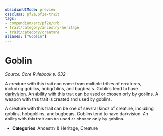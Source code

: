 ```yaml
---
obsidianUIMode: preview
cssclass: pf2e,pf2e-trait
tags:
- compendium/src/pf2e/crb
- trait/category/ancestry-heritage
- trait/category/creature
aliases: ["Goblin"]
---
```

# Goblin  
*Source: Core Rulebook p. 632*  

A creature with this trait can come from multiple tribes of creatures, including goblins, hobgoblins, and bugbears. Goblins tend to have [darkvision](rules/abilities/darkvision.md). An ability with this trait can be used or chosen only by goblins. A weapon with this trait is created and used by goblins.

A creature with this trait can be one of several kinds of creature, including goblins, hobgoblins, and bugbears. Goblins tend to have darkvision. An ability with this trait can be used or chosen only by goblins.

- **Categories**: Ancestry & Heritage, Creature